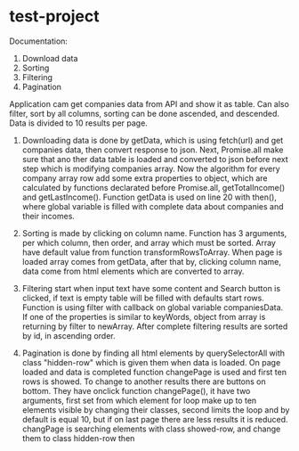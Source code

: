 # test-project
 
Documentation:

1. Download data
2. Sorting
3. Filtering
4. Pagination

 Application cam get companies data from API and show it as table. Can also filter, sort by all columns, sorting can be done ascended, and descended. Data is divided to 10 results per page.
 
 1. Downloading data is done by getData, which is using fetch(url) and get companies data, then convert response to json. 
 Next, Promise.all make sure that ano ther data table is loaded and converted to json before next step which is modifying companies array. 
 Now the algorithm for every company array row add some extra properties to object, which are calculated by functions declarated before Promise.all, getTotalIncome() and getLastIncome().
 Function getData is used on line 20 with then(), where global variable is filled with complete data about companies and their incomes.
 
2. Sorting is made by clicking on column name. Function has 3 arguments, per which column, then order, and array which must be sorted.
Array have default value from function transformRowsToArray. When page is loaded array comes from getData, after that by, clicking column name, data come from html elements which are converted to array.

3. Filtering start when input text have some content and Search button is clicked, if text is empty table will be filled with defaults start rows. Function is using filter with callback on global variable companiesData. If one of the properties is similar to keyWords, object from array is returning by filter to newArray. After complete filtering results are sorted by id, in ascending order.

4. Pagination is done by finding all html elements by querySelectorAll with class "hidden-row" which is given them when data is loaded.
On page loaded and data is completed function changePage is used and first ten rows is showed.
 To change to another results there are buttons on bottom. They have onclick function changePage(), it have two arguments, first set from which element for loop make up to ten elements visible by changing their classes, second limits the loop and by default is equal 10, but if on last page there are less results it is reduced.
 changPage is searching elements with class showed-row, and change them to class hidden-row
 then 
